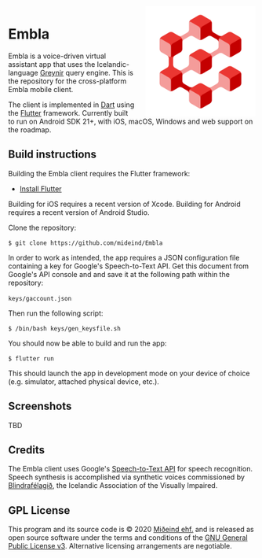 <img src="assets/images/logo.png" align="right" width="224" height="224" style="margin-left:20px;">

# Embla

Embla is a voice-driven virtual assistant app that uses the Icelandic-language
[Greynir](https://greynir.is) query engine. This is the repository for the
cross-platform Embla mobile client.

The client is implemented in [Dart](https://dart.dev/) using the
[Flutter](https://flutter.dev) framework. Currently built to run on Android SDK 21+,
with iOS, macOS, Windows and web support on the roadmap.

## Build instructions

Building the Embla client requires the Flutter framework:

* [Install Flutter](https://flutter.dev/docs/get-started/install)

Building for iOS requires a recent version of Xcode. Building for Android requires
a recent version of Android Studio.

Clone the repository:

```
$ git clone https://github.com/mideind/Embla
```

In order to work as intended, the app requires a JSON configuration file containing a key
for Google's Speech-to-Text API. Get this document from Google's API console and and save
it at the following path within the repository:

```keys/gaccount.json```

Then run the following script:

```
$ /bin/bash keys/gen_keysfile.sh
```

You should now be able to build and run the app:

```
$ flutter run
```

This should launch the app in development mode on your device of choice (e.g.
simulator, attached physical device, etc.).

## Screenshots

TBD

## Credits

The Embla client uses Google's [Speech-to-Text API](https://cloud.google.com/speech-to-text)
for speech recognition. Speech synthesis is accomplished via synthetic voices commissioned by
[Blindrafélagið](https://blind.is), the Icelandic Association of the Visually Impaired.

## GPL License

This program and its source code is &copy; 2020 [Miðeind ehf.](https://miðeind.is) and is
released as open source software under the terms and conditions of the
[GNU General Public License v3](https://www.gnu.org/licenses/gpl-3.0.html).
Alternative licensing arrangements are negotiable.
